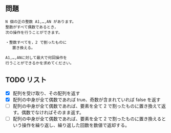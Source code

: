 ## 問題

```
N 個の正の整数 A1,…,AN があります。
整数がすべて偶数であるとき，
次の操作を行うことができます。

・整数すべてを，2 で割ったものに
   置き換える。

A1,…,ANに対して最大で何回操作を
行うことができるかを求めてください。
```

## TODO リスト

- [x] 配列を受け取り、その配列を返す
- [x] 配列の中身が全て偶数であれば true、奇数が含まれていれば false を返す
- [ ] 配列の中身が全て偶数であれば、要素を全て 2 で割ったものに置き換えて返す。偶数でなければそのまま返す。
- [ ] 配列の中身が全て偶数であれば、要素を全て 2 で割ったものに置き換えるという操作を繰り返し、繰り返した回数を数値で返却する。
